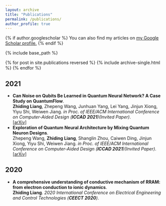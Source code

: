 ```yaml
---
layout: archive
title: "Publications"
permalink: /publications/
author_profile: true
---
```


{% if author.googlescholar %}
  You can also find my articles on <u><a href="{{author.googlescholar}}">my Google Scholar profile</a>.</u>
{% endif %}

{% include base_path %}

{% for post in site.publications reversed %}
  {% include archive-single.html %}
{% endfor %}
## 2021
* <b>Can Noise on Qubits Be Learned in Quantum Neural Network? A Case Study on QuantumFlow</b>. <br>
<b>Zhiding Liang</b>, Zhepeng Wang, Junhuan Yang, Lei Yang, Jinjun Xiong, Yiyu Shi, Weiwen Jiang. <i>in Proc. of IEEE/ACM International Conference on Computer-Aided Design (**ICCAD 2021**)(Invited Paper)</i>.<br>
[[arXiv]](https://arxiv.org/pdf/2109.03430.pdf)
* <b>Exploration of Quantum Neural Architecture by Mixing Quantum Neuron Designs</b>. <br>
Zhepeng Wang, <b>Zhiding Liang</b>, Shanglin Zhou, Caiwen Ding, Jinjun Xiong, Yiyu Shi, Weiwen Jiang. <i>in Proc. of IEEE/ACM International Conference on Computer-Aided Design (**ICCAD 2021**)(Invited Paper)</i>.<br>
[[arXiv]](https://arxiv.org/pdf/2109.03806.pdf)

## 2020
* <b>A comprehensive understanding of conductive mechanism of RRAM: from electron conduction to ionic dynamics</b>. <br>
<b>Zhiding Liang</b>. <i>2020 International Conference on Electrical Engineering and Control Technologies (**CEECT 2020**)</i>.<br>